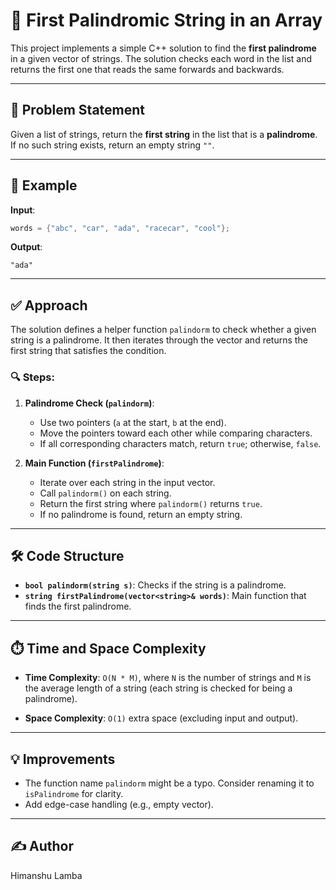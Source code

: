 
# 🧩 First Palindromic String in an Array

This project implements a simple C++ solution to find the **first palindrome** in a given vector of strings. The solution checks each word in the list and returns the first one that reads the same forwards and backwards.

---

## 📘 Problem Statement

Given a list of strings, return the **first string** in the list that is a **palindrome**.
If no such string exists, return an empty string `""`.

---

## 🧠 Example

**Input**:

```cpp
words = {"abc", "car", "ada", "racecar", "cool"};
```

**Output**:

```
"ada"
```

---

## ✅ Approach

The solution defines a helper function `palindorm` to check whether a given string is a palindrome. It then iterates through the vector and returns the first string that satisfies the condition.

### 🔍 Steps:

1. **Palindrome Check (`palindorm`)**:

   * Use two pointers (`a` at the start, `b` at the end).
   * Move the pointers toward each other while comparing characters.
   * If all corresponding characters match, return `true`; otherwise, `false`.

2. **Main Function (`firstPalindrome`)**:

   * Iterate over each string in the input vector.
   * Call `palindorm()` on each string.
   * Return the first string where `palindorm()` returns `true`.
   * If no palindrome is found, return an empty string.

---

## 🛠️ Code Structure

* **`bool palindorm(string s)`**: Checks if the string is a palindrome.
* **`string firstPalindrome(vector<string>& words)`**: Main function that finds the first palindrome.

---

## ⏱️ Time and Space Complexity

* **Time Complexity**: `O(N * M)`,
  where `N` is the number of strings and `M` is the average length of a string (each string is checked for being a palindrome).

* **Space Complexity**: `O(1)` extra space (excluding input and output).

---

## 💡 Improvements

* The function name `palindorm` might be a typo. Consider renaming it to `isPalindrome` for clarity.
* Add edge-case handling (e.g., empty vector).

---

## ✍️ Author

Himanshu Lamba
